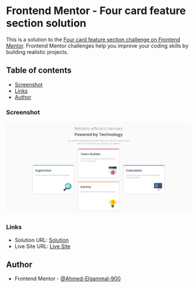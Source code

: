 # Frontend Mentor - Four card feature section solution

This is a solution to the [Four card feature section challenge on Frontend Mentor](https://www.frontendmentor.io/challenges/four-card-feature-section-weK1eFYK). Frontend Mentor challenges help you improve your coding skills by building realistic projects. 

## Table of contents

  - [Screenshot](#screenshot)
  - [Links](#links)
  - [Author](#author)


### Screenshot

![Screenshot](./images/Four%20Card%20Feature%20Section.jpeg)


### Links

- Solution URL: [Solution](https://www.frontendmentor.io/solutions/responsive-four-card-feature-with-html-and-css-8nk5izsrcL)
- Live Site URL: [Live Site](https://ahmed-elgammal-900.github.io/Four-Card-Section-Feature/)



## Author

- Frontend Mentor - [@Ahmed-Elgammal-900](https://www.frontendmentor.io/profile/Ahmed-Elgammal-900)
